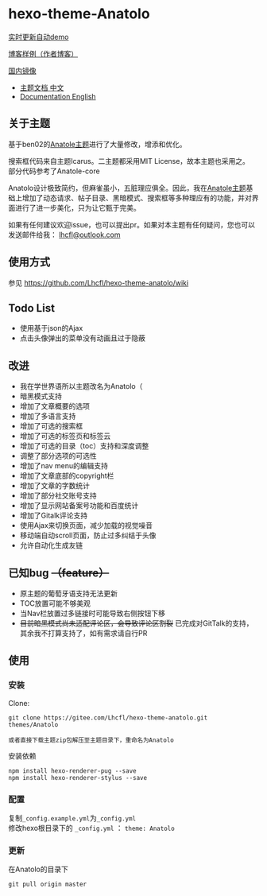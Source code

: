 # hexo-theme-Anatolo

[实时更新自动demo](https://lhcfl.github.io/Anatolodemo)

[博客样例（作者博客）](https://lhcfl.github.io)

[国内镜像](https://gitee.com/Lhcfl/hexo-theme-anatolo)

- [主题文档 中文](https://lhcfl.github.io/Anatolodemo/2023/10/13/Anatolo%E6%95%99%E7%A8%8B/)
- [Documentation English](https://lhcfl.github.io/Anatolodemo/2023/10/13/Anatolo%20Tutorial/)

## 关于主题

基于ben02的[Anatole主题](https://github.com/Ben02/hexo-theme-Anatole)进行了大量修改，增添和优化。  

搜索框代码来自主题Icarus。二主题都采用MIT License，故本主题也采用之。  
部分代码参考了Anatole-core

Anatolo设计极致简约，但麻雀虽小，五脏理应俱全。因此，我在[Anatole主题](https://github.com/Ben02/hexo-theme-Anatole)基础上增加了动态请求、帖子目录、黑暗模式、搜索框等多种理应有的功能，并对界面进行了进一步美化，只为让它甄于完美。

如果有任何建议欢迎issue，也可以提出pr。如果对本主题有任何疑问，您也可以发送邮件给我： lhcfl@outlook.com

## 使用方式
参见 https://github.com/Lhcfl/hexo-theme-anatolo/wiki

## Todo List

- 使用基于json的Ajax
- 点击头像弹出的菜单没有动画且过于隐蔽


## 改进
- 我在学世界语所以主题改名为Anatolo（
- 暗黑模式支持
- 增加了文章概要的选项
- 增加了多语言支持
- 增加了可选的搜索框
- 增加了可选的标签页和标签云
- 增加了可选的目录（toc）支持和深度调整
- 调整了部分选项的可选性
- 增加了nav menu的编辑支持
- 增加了文章底部的copyright栏
- 增加了文章的字数统计
- 增加了部分社交账号支持
- 增加了显示网站备案号功能和百度统计
- 增加了Gitalk评论支持
- 使用Ajax来切换页面，减少加载的视觉噪音
- 移动端自动scroll页面，防止过多纠结于头像
- 允许自动化生成友链

## 已知bug ~~（feature）~~
- 原主题的葡萄牙语支持无法更新
- TOC放置可能不够美观
- 当Nav栏放置过多链接时可能导致右侧按钮下移
- ~~目前暗黑模式尚未适配评论区，会导致评论区割裂~~ 已完成对GitTalk的支持，其余我不打算支持了，如有需求请自行PR

## 使用


### 安装

Clone:

``` 
git clone https://gitee.com/Lhcfl/hexo-theme-anatolo.git themes/Anatolo

或者直接下载主题zip包解压至主题目录下，重命名为Anatolo

```

安装依赖

```
npm install hexo-renderer-pug --save
npm install hexo-renderer-stylus --save

```

### 配置
复制`_config.example.yml`为`_config.yml`  
修改hexo根目录下的 `_config.yml` ： `theme: Anatolo`


### 更新
在Anatolo的目录下
```
git pull origin master

```


